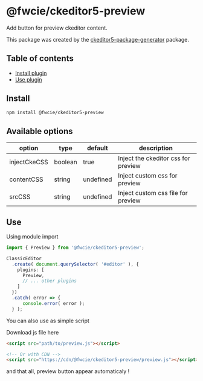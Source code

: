 # @fwcie/ckeditor5-preview

Add button for preview ckeditor content.

This package was created by the [ckeditor5-package-generator](https://www.npmjs.com/package/ckeditor5-package-generator) package.

## Table of contents

* [Install plugin](#install)
* [Use plugin](#use)

## Install

```bash
npm install @fwcie/ckeditor5-preview
```

## Available options

| option         | type      | default   | description                         |
|--------------  |---------  |---------  |-----------------------------------  |
| injectCkeCSS   | boolean   | true      | Inject the ckeditor css for preview |
| contentCSS     | string    | undefined | Inject custom css for preview       |
| srcCSS         | string    | undefined | Inject custom css file for preview  |

## Use

Using module import

```typescript
import { Preview } from '@fwcie/ckeditor5-preview';

ClassicEditor
  .create( document.querySelector( '#editor' ), {
    plugins: [
      Preview,
      // ... other plugins
    ]
  })
  .catch( error => {
      console.error( error );
  } );
```

You can also use as simple script

Download js file here

```html
<script src="path/to/preview.js"></script>

<!-- Or with CDN -->
<script src="https://cdn/@fwcie/ckeditor5-preview/preview.js"></script>
```

and that all, preview button appear automaticaly !

